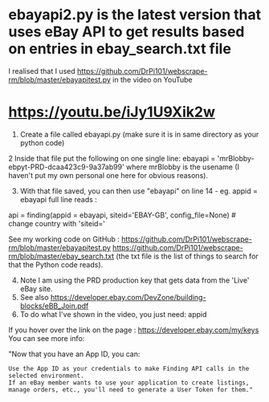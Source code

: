 # ebayapi2.py is the latest version that uses eBay API to get results based on entries in ebay_search.txt file
I realised that I used https://github.com/DrPi101/webscrape-rm/blob/master/ebayapitest.py in the video on YouTube

# https://youtu.be/iJy1U9Xik2w



1. Create a file called ebayapi.py (make sure it is in same directory as your python code)

2 Inside that file put the following on one single line:
ebayapi = 'mrBlobby-ebpyt-PRD-dcaa423c9-9a37ab99'
where mrBlobby is the usename (I haven't put my own personal one here for obvious reasons).

3. With that file saved, you can then use "ebayapi"  on line 14 - eg.  appid = ebayapi
full line reads : 

api = finding(appid = ebayapi, siteid='EBAY-GB', config_file=None) # change country with 'siteid='

See my working code on GitHub : 
https://github.com/DrPi101/webscrape-rm/blob/master/ebayapitest.py
https://github.com/DrPi101/webscrape-rm/blob/master/ebay_search.txt 
(the txt file is the list of things to search for that the Python code reads).

4. Note I am using the PRD production key that gets data from the 'Live' eBay site.
5. See also https://developer.ebay.com/DevZone/building-blocks/eBB_Join.pdf
6. To do what I've shown in the video, you just need: appid

If you hover over the link on the page : https://developer.ebay.com/my/keys
You can see more info:

"Now that you have an App ID, you can:

    Use the App ID as your credentials to make Finding API calls in the selected environment.
    If an eBay member wants to use your application to create listings, manage orders, etc., you'll need to generate a User Token for them."

